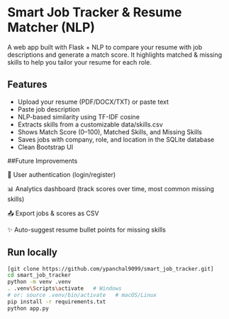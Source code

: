 # Smart Job Tracker & Resume Matcher (NLP)

A web app built with Flask + NLP to compare your resume with job descriptions and generate a match score.
It highlights matched & missing skills to help you tailor your resume for each role.

## Features
- Upload your resume (PDF/DOCX/TXT) or paste text
- Paste job description
- NLP-based similarity using TF-IDF cosine
- Extracts skills from a customizable data/skills.csv
- Shows Match Score (0–100), Matched Skills, and Missing Skills
- Saves jobs with company, role, and location in the SQLite database
- Clean Bootstrap UI


##Future Improvements

🔑 User authentication (login/register)

📊 Analytics dashboard (track scores over time, most common missing skills)

📤 Export jobs & scores as CSV

✨ Auto-suggest resume bullet points for missing skills

## Run locally
```bash
[git clone https://github.com/ypanchal9099/smart_job_tracker.git]
cd smart_job_tracker
python -m venv .venv
. .venv\Scripts\activate   # Windows
# or: source .venv/bin/activate   # macOS/Linux
pip install -r requirements.txt
python app.py
